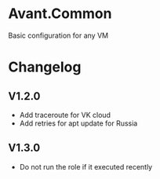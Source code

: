 # Avant.Common

Basic configuration for any VM

# Changelog

## V1.2.0

- Add traceroute for VK cloud
- Add retries for apt update for Russia

## V1.3.0

- Do not run the role if it executed recently